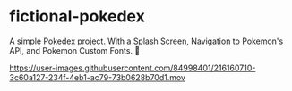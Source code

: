 # fictional-pokedex
A simple Pokedex project. With a Splash Screen, Navigation to Pokemon's API, and Pokemon Custom Fonts.
🐺


https://user-images.githubusercontent.com/84998401/216160710-3c60a127-234f-4eb1-ac79-73b0628b70d1.mov

